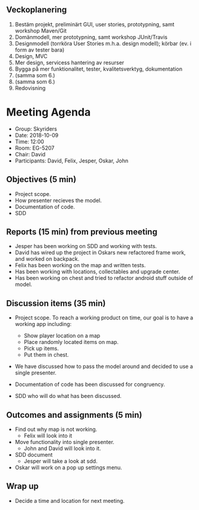 ## Veckoplanering
1. Bestäm projekt, preliminärt GUI, user stories, prototypning, samt workshop Maven/Git
2. Domänmodell, mer prototypning, samt workshop JUnit/Travis
3. Designmodell (torrköra User Stories m.h.a. design modell); körbar (ev. i form av tester bara)
4. Design, MVC
5. Mer design, servicess hantering av resurser
6. Bygga på mer funktionalitet, tester, kvalitetsverktyg, dokumentation
7. (samma som 6.)
8. (samma som 6.)
9. Redovisning

# Meeting Agenda

- Group: Skyriders
- Date: 2018-10-09
- Time: 12:00
- Room: EG-5207
- Chair: David
- Participants: David, Felix, Jesper, Oskar, John


## Objectives (5 min) 
- Project scope.
- How presenter recieves the model.
- Documentation of code. 
- SDD

## Reports (15 min) from previous meeting
- Jesper has been working on SDD and working with tests.
- David has wired up the project in Oskars new refactored frame work, and worked on backpack.
- Felix has been working on the map and written tests.
- Has been working with locations, collectables and upgrade center.
- Has been working on chest and tried to refactor android stuff outside of model. 

## Discussion items (35 min)

- Project scope. To reach a working product on time, our goal is to have a working app including:
  * Show player location on a map
  * Place randomly located items on map.
  * Pick up items.
  * Put them in chest.
  
- We have discussed how to pass the model around and decided to use a single presenter.
- Documentation of code has been discussed for congruency.
- SDD who will do what has been discussed. 

## Outcomes and assignments (5 min)
- Find out why map is not working.
  * Felix will look into it
- Move functionality into single presenter. 
  * John and David will look into it.
- SDD document
   * Jesper will take a look at sdd. 
- Oskar will work on a pop up settings menu. 

## Wrap up 
- Decide a time and location for next meeting.
